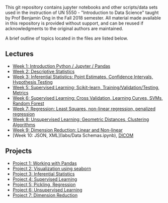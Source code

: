 This git repository contains jupyter notebooks and other scripts/data
sets used in the instruction of UN 5550 - "Introduction to Data
Science" taught by Prof Benjamin Ong in the Fall 2018 semester.  All
material made available in this repository is provided without
support, and can be reused if acknowledgments to the original authors
are maintained.

A brief outline of topics located in the files are listed below.

## Lectures

- [Week 1: Introduction Python / Jupyter / Pandas](lectures/Week01.ipynb)
- [Week 2: Descriptive Statistics](lectures/Week02.ipynb)
- [Week 3: Inferential Statistics: Point Estimates, Confidence Intervals, Hypothesis Testing](lectures/Week03.ipynb)
- [Week 5: Supervised Learning; Scikit-learn, Training/Validation/Testing, Metrics](lectures/Week05.ipynb)
- [Week 6: Supervised Learning: Cross Validation, Learning Curves, SVMs, Random Forest](lectures/Week06.ipynb)
- [Week 7: Regression: Least Squares, non-linear regression, penalized regression](lectures/Week07.ipynb)
- [Week 8: Unsupervised Learning: Geometric Distances, Clustering Algorithms](lectures/Week08.ipynb)
- [Week 9: Dimension Reduction: Linear and Non-linear](lectures/Week09.ipynb)
- [Week 10: JSON, XML](labs/Data Schemas.ipynb), [DICOM](labs/Lab10_DICOM.ipynb)

## Projects

- [Project 1: Working with Pandas](projects/Project01.ipynb)
- [Project 2: Visualization using seaborn](projects/Project02.ipynb)
- [Project 3: Inferential Statistics](projects/Project03.ipynb)
- [Project 4: Supervised Learning](projects/Project04.ipynb)
- [Project 5: Pickling, Regression](projects/Project05.ipynb)
- [Project 6: Unsupervised Learning](projects/Project06.ipynb)
- [Project 7: Dimension Reduction](projects/Project07.ipynb)










